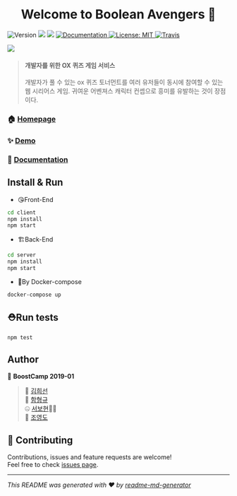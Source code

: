 <h1 align="center">Welcome to Boolean Avengers 👋</h1>
<p>
    <img alt="Version" src="https://img.shields.io/badge/version-0.0.1-blue.svg?cacheSeconds=2592000" />
    <img src="https://img.shields.io/badge/node-10.16.0-blue.svg" />
  <img src="https://img.shields.io/badge/npm-6.9.0-blue.svg" />
  <a href="https://github.com/connect-foundation/2019-01" target="_blank">
    <img alt="Documentation" src="https://img.shields.io/badge/documentation-yes-brightgreen.svg" />
  </a>
  <a href="#" target="_blank">
    <img alt="License: MIT" src="https://img.shields.io/badge/License-MIT-yellow.svg" />
  </a>
  <a href="https://travis-ci.org/connect-foundation/2019-01" target="_blank">
      <img alt="Travis" src="https://travis-ci.org/connect-foundation/2019-01.svg?branch=develop">
  </a>
</p>

![](https://i.imgur.com/qAtbtqw.png)
> #### 개발자를 위한 OX 퀴즈 게임 서비스
> 개발자가 풀 수 있는 ox 퀴즈 토너먼트를 여러 유저들이 동시에 참여할 수 있는 웹 시리어스 게임. 귀여운 어벤져스 캐릭터 컨셉으로 흥미를 유발하는 것이 장점이다.

### 🏠 [Homepage](http://45.119.146.251)

### ✨ [Demo](https://github.com/connect-foundation/2019-01)

### 📖 [Documentation](https://github.com/connect-foundation/2019-01/wiki)

## Install & Run
- 😘Front-End
```sh
cd client
npm install
npm start
```
- 🏗Back-End
```sh
cd server
npm install
npm start
```
- 🐳By Docker-compose
```sh
docker-compose up
```

## ⛑Run tests

```sh
npm test
```

## Author

👤 **BoostCamp 2019-01**
> 👸 [김희선](https://github.com/bellaah)<br />
> 🌟 [함형규](https://github.com/gyustar)<br />
> 🤐 [서보현](https://github.com/ktseo41)👨‍⚕️<br />
> 💑 [조영도](https://github.com/young-do)

## 🤝 Contributing

Contributions, issues and feature requests are welcome!<br />Feel free to check [issues page](https://github.com/connect-foundation/2019-01/issues).

***
_This README was generated with ❤️ by [readme-md-generator](https://github.com/kefranabg/readme-md-generator)_